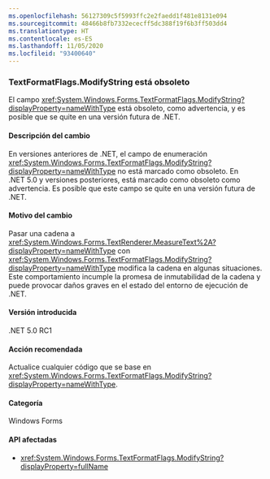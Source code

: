 ```yaml
---
ms.openlocfilehash: 56127309c5f5993ffc2e2faedd1f481e8131e094
ms.sourcegitcommit: 48466b8fb7332ececff5dc388f19f6b3ff503dd4
ms.translationtype: HT
ms.contentlocale: es-ES
ms.lasthandoff: 11/05/2020
ms.locfileid: "93400640"
---
```

### <a name="textformatflagsmodifystring-is-obsolete"></a>TextFormatFlags.ModifyString está obsoleto

El campo <xref:System.Windows.Forms.TextFormatFlags.ModifyString?displayProperty=nameWithType> está obsoleto, como advertencia, y es posible que se quite en una versión futura de .NET.

#### <a name="change-description"></a>Descripción del cambio

En versiones anteriores de .NET, el campo de enumeración <xref:System.Windows.Forms.TextFormatFlags.ModifyString?displayProperty=nameWithType> no está marcado como obsoleto. En .NET 5.0 y versiones posteriores, está marcado como obsoleto como advertencia. Es posible que este campo se quite en una versión futura de .NET.

#### <a name="reason-for-change"></a>Motivo del cambio

Pasar una cadena a <xref:System.Windows.Forms.TextRenderer.MeasureText%2A?displayProperty=nameWithType> con <xref:System.Windows.Forms.TextFormatFlags.ModifyString?displayProperty=nameWithType> modifica la cadena en algunas situaciones. Este comportamiento incumple la promesa de inmutabilidad de la cadena y puede provocar daños graves en el estado del entorno de ejecución de .NET.

#### <a name="version-introduced"></a>Versión introducida

.NET 5.0 RC1

#### <a name="recommended-action"></a>Acción recomendada

Actualice cualquier código que se base en <xref:System.Windows.Forms.TextFormatFlags.ModifyString?displayProperty=nameWithType>.

#### <a name="category"></a>Categoría

Windows Forms

#### <a name="affected-apis"></a>API afectadas

- <xref:System.Windows.Forms.TextFormatFlags.ModifyString?displayProperty=fullName>

<!--

#### Affected APIs

- `F:System.Windows.Forms.TextFormatFlags.ModifyString`

-->
